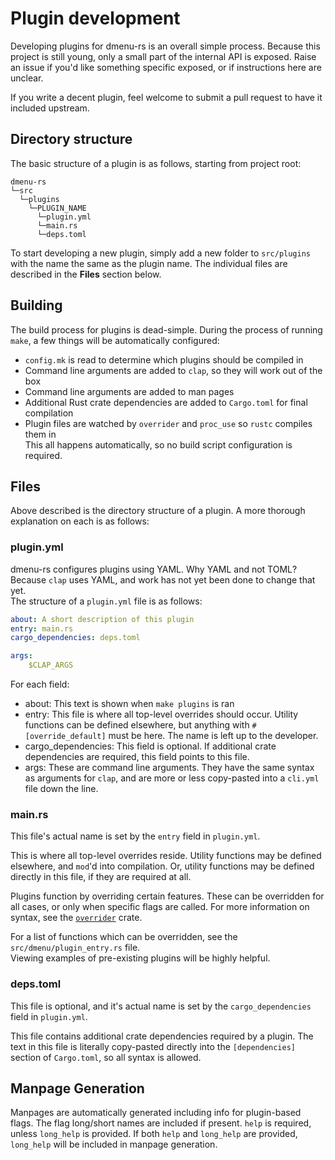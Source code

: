 # Plugin development

Developing plugins for dmenu-rs is an overall simple process. Because this project is still
young, only a small part of the internal API is exposed. Raise an issue if you'd like
something specific exposed, or if instructions here are unclear.

If you write a decent plugin, feel welcome to submit a pull request to have it included upstream.

## Directory structure
The basic structure of a plugin is as follows, starting from project root:
```
dmenu-rs
└─src
  └─plugins
    └─PLUGIN_NAME
      └─plugin.yml
      └─main.rs
      └─deps.toml
```
To start developing a new plugin, simply add a new folder to `src/plugins` with the name the
same as the plugin name. The individual files are described in the **Files** section below.

## Building
The build process for plugins is dead-simple. During the process of running `make`, a few
things will be automatically configured:
- `config.mk` is read to determine which plugins should be compiled in
- Command line arguments are added to `clap`, so they will work out of the box
- Command line arguments are added to man pages
- Additional Rust crate dependencies are added to `Cargo.toml` for final compilation
- Plugin files are watched by `overrider` and `proc_use` so `rustc` compiles them in  
This all happens automatically, so no build script configuration is required.

## Files
Above described is the directory structure of a plugin. A more thorough explanation on each
is as follows:
### plugin.yml
dmenu-rs configures plugins using YAML. Why YAML and not TOML? Because `clap` uses YAML, and
work has not yet been done to change that yet.  
The structure of a `plugin.yml` file is as follows:
```yaml
about: A short description of this plugin
entry: main.rs
cargo_dependencies: deps.toml

args:
	$CLAP_ARGS
```
For each field:  
- about: This text is shown when `make plugins` is ran
- entry: This file is where all top-level overrides should occur. Utility functions can
  be defined elsewhere, but anything with `#[override_default]` must be here. The name
  is left up to the developer.
- cargo_dependencies: This field is optional. If additional crate dependencies are required,
  this field points to this file.
- args: These are command line arguments. They have the same syntax as arguments for `clap`,
  and are more or less copy-pasted into a `cli.yml` file down the line.

### main.rs
This file's actual name is set by the `entry` field in `plugin.yml`.

This is where all top-level overrides reside. Utility functions may be defined elsewhere,
and `mod`'d into compilation. Or, utility functions may be defined directly in this file, if
they are required at all.

Plugins function by overriding certain features. These can be overridden for all cases, or
only when specific flags are called. For more information on syntax, see the 
[`overrider`](https://docs.rs/overrider/0.6.1/overrider/) crate.

For a list of functions which can be overridden, see the `src/dmenu/plugin_entry.rs` file.  
Viewing examples of pre-existing plugins will be highly helpful.

### deps.toml
This file is optional, and it's actual name is set by the `cargo_dependencies` field in
`plugin.yml`.

This file contains additional crate dependencies required by a plugin. The text in this
file is literally copy-pasted directly into the `[dependencies]` section of `Cargo.toml`,
so all syntax is allowed.


## Manpage Generation
Manpages are automatically generated including info for plugin-based flags. The flag
long/short names are included if present. `help` is required, unless `long_help` is
provided. If both `help` and `long_help` are provided, `long_help` will be included
in manpage generation.
